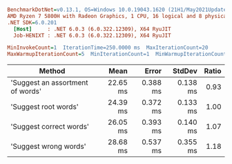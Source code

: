 ``` ini

BenchmarkDotNet=v0.13.1, OS=Windows 10.0.19043.1620 (21H1/May2021Update)
AMD Ryzen 7 5800H with Radeon Graphics, 1 CPU, 16 logical and 8 physical cores
.NET SDK=6.0.201
  [Host]     : .NET 6.0.3 (6.0.322.12309), X64 RyuJIT
  Job-HENIXT : .NET 6.0.3 (6.0.322.12309), X64 RyuJIT

MinInvokeCount=1  IterationTime=250.0000 ms  MaxIterationCount=20  
MaxWarmupIterationCount=5  MinIterationCount=1  MinWarmupIterationCount=1  

```
|                           Method |     Mean |    Error |   StdDev | Ratio |
|--------------------------------- |---------:|---------:|---------:|------:|
| &#39;Suggest an assortment of words&#39; | 22.65 ms | 0.388 ms | 0.138 ms |  0.93 |
|             &#39;Suggest root words&#39; | 24.39 ms | 0.372 ms | 0.133 ms |  1.00 |
|          &#39;Suggest correct words&#39; | 26.05 ms | 0.393 ms | 0.140 ms |  1.07 |
|            &#39;Suggest wrong words&#39; | 28.68 ms | 0.537 ms | 0.355 ms |  1.18 |
